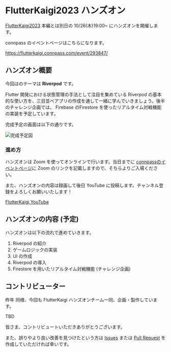 # FlutterKaigi2023 ハンズオン

[FlutterKaigi2023](https://flutterkaigi.jp/2023/) 本編とは別日の 10/26(木)19:00~ にハンズオンを開催します。

connpass のイベントページはこちらになります。

https://flutterkaigi.connpass.com/event/293847/

## ハンズオン概要

今回はのテーマは **Riverpod** です。

Flutter 開発における状態管理の手法として注目を集めている Riverpod の基本的な使い方を、三目並べアプリの作成を通して一緒に学んでいきましょう。後半のチャレンジ企画では、 Firebase のFirestore を使ったリアルタイム対戦機能の実装を予定しています。

完成予定の画面は以下の通りです。

![完成予定図](./public/top_application_sample.gif)

### 進め方

ハンズオンは Zoom を使ってオンラインで行います。当日までに [connpassのイベントページ](https://flutterkaigi.connpass.com/event/293847/)に Zoom のリンクを記載しますので、そちらよりご入場ください。

また、ハンズオンの内容は録画して後日 YouTube に投稿します。チャンネル登録をよろしくお願いいたします！

[FlutterKaigi YouTube](https://www.youtube.com/channel/UC1JP6dPBmmccZto4LNz9KMw)

## ハンズオンの内容 (予定)

ハンズオンは以下の流れで進めていきます。

1. Riverpod の紹介
2. ゲームロジックの実装
3. UI の作成
4. Riverpod の導入
5. Firestore を用いたリアルタイム対戦機能 (チャレンジ企画)

## コントリビューター

昨年 同様、今回も FlutterKaigi ハンズオンチーム一同、企画・製作しています。

TBD

皆さま、コントリビュートいただきありがとうございます。

また、誤りやより良い改善を見つけたという方は [Issues](https://github.com/FlutterKaigi/tic_tac_toe_handson/issues) または [Pull Request](https://github.com/FlutterKaigi/tic_tac_toe_handson/pulls) を作成していただければ幸いです。
